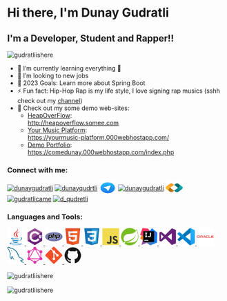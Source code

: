 # Hi there, I'm Dunay Gudratli 

## I'm a Developer, Student and Rapper!!

<p align="left"> <img src="https://komarev.com/ghpvc/?username=gudratliishere&label=Profile%20views&color=0e75b6&style=flat" alt="gudratliishere" /> </p>

- 🌱 I’m currently learning everything 🤣
- 👯 I’m looking to new jobs 
- 🥅 2023 Goals: Learn more about Spring Boot
- ⚡ Fun fact: Hip-Hop Rap is my life style, I love signing rap musics (sshh check out my [channel](https://www.youtube.com/channel/UCR0Qjm5Ibu2EHz7gaW3tzdA))
- 🔭 Check out my some demo web-sites:  
	- [HeapOverFlow](http://heapoverflow.somee.com):  
		http://heapoverflow.somee.com  
	- [Your Music Platform](https://yourmusic-platform.000webhostapp.com/):  
		https://yourmusic-platform.000webhostapp.com/  
	- [Demo Portfolio](https://comedunay.000webhostapp.com):  
		https://comedunay.000webhostapp.com/index.php

### Connect with me:  
<p align="left">
<a href="https://www.facebook.com/dunaygudratli/" target="blank"><img align="center" src="https://raw.githubusercontent.com/rahuldkjain/github-profile-readme-generator/master/src/images/icons/Social/facebook.svg" alt="dunaygudratli" height="30" width="40" /></a>
<a href="https://instagram.com/dunayqudrtli" target="blank"><img align="center" src="https://raw.githubusercontent.com/rahuldkjain/github-profile-readme-generator/master/src/images/icons/Social/instagram.svg" alt="dunayqudrtli" height="30" width="40" /></a>
<a href="https://t.me/kudratli" target="blank"><img align="center" src="./image/telegram.png" alt="kudratli" height="30" width="40" /></a>
<a href="https://www.linkedin.com/in/dunaygudratli/" target="blank"><img align="center" src="https://raw.githubusercontent.com/rahuldkjain/github-profile-readme-generator/master/src/images/icons/Social/linked-in-alt.svg" alt="dunaygudratli" height="30" width="40" /></a>
<a href="https://www.eolymp.com/en/users/Kudratli" target="blank"><img align="center" src="./image/eolymp.png" alt="kudratli" height="30" width="40" /></a>
<a href="https://leetcode.com/Gudratlicame/" target="blank"><img align="center" src="https://raw.githubusercontent.com/rahuldkjain/github-profile-readme-generator/master/src/images/icons/Social/leet-code.svg" alt="gudratlicame" height="30" width="40" /></a>
<a href="https://www.hackerrank.com/d_qudretli" target="blank"><img align="center" src="https://raw.githubusercontent.com/rahuldkjain/github-profile-readme-generator/master/src/images/icons/Social/hackerrank.svg" alt="d_qudretli" height="30" width="40" /></a>
</p>

### Languages and Tools:

<p align="left"> 
<a href="https://java.com" target="_blank" rel="noreferrer"> <img src="https://raw.githubusercontent.com/devicons/devicon/master/icons/java/java-original.svg" alt="java" width="40" height="40"/> </a> 
<a href="https://docs.microsoft.com/en-us/dotnet/csharp/" target="_blank" rel="noreferrer"> <img src="https://raw.githubusercontent.com/devicons/devicon/master/icons/csharp/csharp-original.svg" alt="c-sharp" width="40" height="40"/> </a> 
<a href="https://www.php.net/" target="_blank" rel="noreferrer"> <img src="https://raw.githubusercontent.com/devicons/devicon/master/icons/php/php-original.svg" alt="php" width="40" height="40"/> </a> 
<a href="https://www.w3schools.com/html/" target="_blank" rel="noreferrer"> <img src="https://raw.githubusercontent.com/devicons/devicon/master/icons/html5/html5-original.svg" alt="HTML5" width="40" height="40"/> </a> 
<a href="https://www.w3schools.com/css/" target="_blank" rel="noreferrer"> <img src="https://raw.githubusercontent.com/devicons/devicon/master/icons/css3/css3-original.svg" alt="CSS3" width="40" height="40"/> </a> 
<a href="https://www.javascript.com/" target="_blank" rel="noreferrer"> <img src="https://raw.githubusercontent.com/devicons/devicon/master/icons/javascript/javascript-original.svg" alt="JavaScript" width="40" height="40"/> </a> 
<a href="https://spring.io/" target="_blank" rel="noreferrer"> <img src="https://raw.githubusercontent.com/devicons/devicon/master/icons/spring/spring-original.svg" alt="Spring" width="40" height="40"/> </a> 
<a href="https://www.jetbrains.com/idea/" target="_blank" rel="noreferrer"> <img src="https://raw.githubusercontent.com/devicons/devicon/master/icons/intellij/intellij-original.svg" alt="Intellij" width="40" height="40"/> </a> 
<a href="https://visualstudio.microsoft.com/" target="_blank" rel="noreferrer"> <img src="https://github.com/devicons/devicon/blob/master/icons/visualstudio/visualstudio-plain.svg" alt="Visual Studio" width="40" height="40"/> </a> 
<a href="https://code.visualstudio.com/" target="_blank" rel="noreferrer"> <img src="https://github.com/devicons/devicon/blob/master/icons/vscode/vscode-original.svg" alt="Visual Studio Code" width="40" height="40"/> </a> 
<a href="https://www.oracle.com/" target="_blank" rel="noreferrer"> <img src="https://raw.githubusercontent.com/devicons/devicon/master/icons/oracle/oracle-original.svg" alt="Oracle SQL" width="40" height="40"/> </a> 
<a href="https://www.mysql.com/" target="_blank" rel="noreferrer"> <img src="https://raw.githubusercontent.com/devicons/devicon/master/icons/mysql/mysql-original.svg" alt="MySQL" width="40" height="40"/> </a> 
<a href="https://graphql.org/" target="_blank" rel="noreferrer"> <img src="https://raw.githubusercontent.com/devicons/devicon/master/icons/graphql/graphql-plain.svg" alt="GraphQL" width="40" height="40"/> </a> 
<a href="https://git-scm.com/" target="_blank" rel="noreferrer"> <img src="https://raw.githubusercontent.com/devicons/devicon/master/icons/git/git-original.svg" alt="Git" width="40" height="40"/> </a> 
<a href="https://github.com/" target="_blank" rel="noreferrer"> <img src="https://raw.githubusercontent.com/devicons/devicon/master/icons/github/github-original.svg" alt="GitHub" width="40" height="40"/> </a> 
</p>
<p><img align="center" src="https://github-readme-stats.vercel.app/api/top-langs?username=gudratliishere&show_icons=true&locale=en&layout=compact" alt="gudratliishere" /></p>

<p><img align="center" src="https://github-readme-streak-stats.herokuapp.com/?user=gudratliishere&" alt="gudratliishere" /></p>
